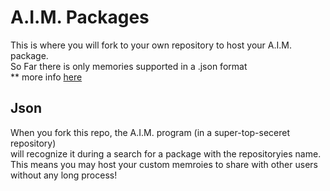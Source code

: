# A.I.M. Packages
This is where you will fork to your own repository to host your A.I.M. package.  
So Far there is only memories supported in a .json format  
** more info [here](https://github.com/xerodragon72/calder/wiki/Hosting-Custom-memories)
## Json
When you fork this repo, the A.I.M. program (in a super-top-seceret repository)  
will recognize it during a search for a package with the repositoryies name.  
This means you may host your custom memroies to share with other users without any long process!
